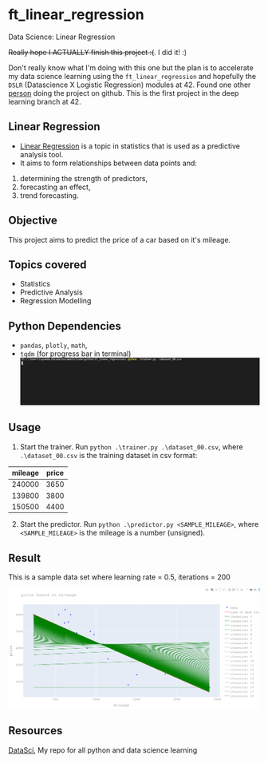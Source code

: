 # ft_linear_regression
Data Science: Linear Regression

<del>Really hope I ACTUALLY finish this project :(</del>. I did it! :)

Don't really know what I'm doing with this one but the plan is to accelerate my data science learning using the `ft_linear_regression` and hopefully the `DSLR` (Datascience X Logistic Regression) modules at 42. Found one other [person](https://github.com/SpenderJ/Linear_Regression) doing the project on github. This is the first project in the deep learning branch at 42. 

## Linear Regression
* [Linear Regression](https://www.statisticssolutions.com/what-is-linear-regression/) is a topic in statistics that is used as a predictive analysis tool.
* It aims to form relationships between data points and:
1. determining the strength of predictors, 
2. forecasting an effect,
3. trend forecasting.

## Objective
This project aims to predict the price of a car based on it's mileage.

## Topics covered
* Statistics
* Predictive Analysis
* Regression Modelling

## Python Dependencies
* `pandas`, `plotly`, `math`, 
* `tqdm` (for progress bar in terminal)
![tqdm](progress.gif)

## Usage

1. Start the trainer. Run `python .\trainer.py .\dataset_00.csv`, where `.\dataset_00.csv` is the training dataset in csv format:

| mileage       | price         |
| ------------- |:-------------:|
| 240000        | 3650          |
| 139800        | 3800          |
| 150500        | 4400          |

2. Start the predictor. Run `python .\predictor.py <SAMPLE_MILEAGE>`, where `<SAMPLE_MILEAGE>`  is the mileage is a number (unsigned).

## Result

This is a sample data set where learning rate = 0.5, iterations = 200

<p align="center">
  <img src="model.png"/>
</p>

## Resources
[DataSci](https://github.com/luyandamncube/DataSci), My repo for all python and data science learning
